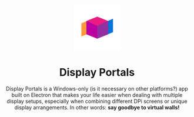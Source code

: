 <p align="center">
  <img src="src/images/logo.png" width="125">
</p>

<div align="center">
  <h1>Display Portals</h1>
  <p>
Display Portals is a Windows-only (is it necessary on other platforms?) app built on Electron that makes your life easier when dealing with multiple display setups, especially when combining different DPi screens or unique display arrangements. In other words: <b>say goodbye to virtual walls!</b></P>
</div>